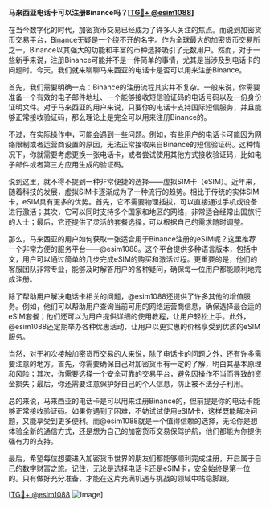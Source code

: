 **马来西亚电话卡可以注册Binance吗？[[TG💪+ @esim1088](https://t.me/s/esim1088)]**

在当今数字化的时代，加密货币交易已经成为了许多人关注的焦点。而说到加密货币交易平台，Binance无疑是一个绕不开的名字。作为全球最大的加密货币交易所之一，Binance以其强大的功能和丰富的币种选择吸引了无数用户。然而，对于一些新手来说，注册Binance可能并不是一件简单的事情，尤其是当涉及到电话卡的问题时。今天，我们就来聊聊马来西亚的电话卡是否可以用来注册Binance。

首先，我们需要明确一点：Binance的注册流程其实并不复杂。一般来说，你需要准备一个有效的电子邮件地址、一个能够接收短信验证码的电话号码以及一份身份证明文件。对于马来西亚的用户来说，只要你的电话卡支持国际短信服务，并且能够正常接收验证码，那么理论上是完全可以用来注册Binance的。

不过，在实际操作中，可能会遇到一些问题。例如，有些用户的电话卡可能因为网络限制或者运营商设置的原因，无法正常接收来自Binance的短信验证码。这种情况下，你就需要考虑更换一张电话卡，或者尝试使用其他方式接收验证码，比如电子邮件或者第三方应用生成的验证码。

说到这里，就不得不提到一种非常便捷的选择——虚拟SIM卡（eSIM）。近年来，随着科技的发展，虚拟SIM卡逐渐成为了一种流行的趋势。相比于传统的实体SIM卡，eSIM具有更多的优势。首先，它不需要物理插拔，可以直接通过手机或设备进行激活；其次，它可以同时支持多个国家和地区的网络，非常适合经常出国旅行的人士；最后，它还提供了灵活的套餐选择，可以根据自己的需求随时调整。

那么，马来西亚的用户如何获取一张适合用于Binance注册的eSIM呢？这里推荐一个非常方便的服务平台——@esim1088。这个平台提供多种语言版本，包括中文，用户可以通过简单的几步完成eSIM的购买和激活过程。更重要的是，他们的客服团队非常专业，能够及时解答用户的各种疑问，确保每一位用户都能顺利地完成注册。

除了帮助用户解决电话卡相关的问题，@esim1088还提供了许多其他的增值服务。例如，他们可以帮助用户查询当前可用的网络运营商信息，确保选择最合适的eSIM套餐；他们还可以为用户提供详细的使用教程，让用户轻松上手。此外，@esim1088还定期举办各种优惠活动，让用户以更实惠的价格享受到优质的eSIM服务。

当然，对于初次接触加密货币交易的人来说，除了电话卡的问题之外，还有许多需要注意的地方。首先，你需要确保自己对加密货币有一定的了解，明白其基本原理和风险；其次，你需要选择一个安全可靠的交易平台，避免因操作不当而导致的资金损失；最后，你还需要注意保护好自己的个人信息，防止被不法分子利用。

总的来说，马来西亚的电话卡是可以用来注册Binance的，但前提是你的电话卡能够正常接收验证码。如果你遇到了困难，不妨试试使用eSIM卡，这样既能解决问题，又能享受到更多便利。而@esim1088就是一个值得信赖的选择，无论你是想体验全新的通信方式，还是想为自己的加密货币交易保驾护航，他们都能为你提供强有力的支持。

最后，希望每位想要进入加密货币世界的朋友们都能够顺利完成注册，开启属于自己的数字财富之旅。记住，无论是选择电话卡还是eSIM卡，安全始终是第一位的。只有做好充分准备，才能在这片充满机遇与挑战的领域中站稳脚跟。

[[TG💪+ @esim1088](https://t.me/s/esim1088) ![Image](https://i.postimg.cc/4NQfJmqS/Snipaste-2025-05-13-00-14-12.png)]
